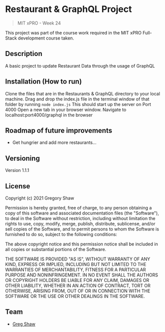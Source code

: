 # Restaurant & GraphQL Project
> MIT xPRO - Week 24

This project was part of the course work required in the MIT xPRO Full-Stack development course taken.

## Description

A basic project to update Restaurant Data through the usage of GraphQL

## Installation (How to run)

Clone the files that are in the Restaurants & GraphQL directory to your local machine.
Drag and drop the index.js file in the terminal window of that folder by running `node index.js`
This should start up the server on Port 4000
Open a new tab in your browser window.
Navigate to localhost:port4000/graphql in the browser

## Roadmap of future improvements

* Get hungrier and add more restaurants...

## Versioning

Version 1.1.1

## License

Copyright (c) 2021 Gregory Shaw

Permission is hereby granted, free of charge, to any person obtaining a copy
of this software and associated documentation files (the "Software"), to deal
in the Software without restriction, including without limitation the rights
to use, copy, modify, merge, publish, distribute, sublicense, and/or sell
copies of the Software, and to permit persons to whom the Software is
furnished to do so, subject to the following conditions:

The above copyright notice and this permission notice shall be included in all
copies or substantial portions of the Software.

THE SOFTWARE IS PROVIDED "AS IS", WITHOUT WARRANTY OF ANY KIND, EXPRESS OR
IMPLIED, INCLUDING BUT NOT LIMITED TO THE WARRANTIES OF MERCHANTABILITY,
FITNESS FOR A PARTICULAR PURPOSE AND NONINFRINGEMENT. IN NO EVENT SHALL THE
AUTHORS OR COPYRIGHT HOLDERS BE LIABLE FOR ANY CLAIM, DAMAGES OR OTHER
LIABILITY, WHETHER IN AN ACTION OF CONTRACT, TORT OR OTHERWISE, ARISING FROM,
OUT OF OR IN CONNECTION WITH THE SOFTWARE OR THE USE OR OTHER DEALINGS IN THE
SOFTWARE.

## Team
* [Greg Shaw](https://github.com/greg4shaw)
